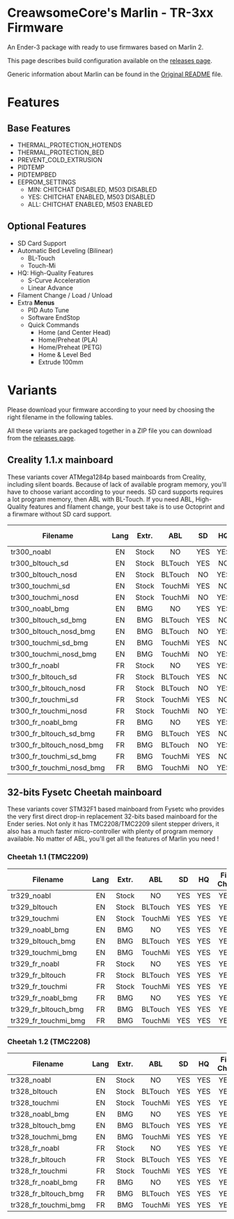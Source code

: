 # CreawsomeCore's Marlin - TR-3xx Firmware

An Ender-3 package with ready to use firmwares based on Marlin 2.

This page describes build configuration available on the [releases page](https://github.com/trouch/Marlin/releases).

Generic information about Marlin can be found in the [Original README](./README-Marlin.md) file.

# Features

## Base Features
* THERMAL_PROTECTION_HOTENDS
* THERMAL_PROTECTION_BED
* PREVENT_COLD_EXTRUSION
* PIDTEMP
* PIDTEMPBED
* EEPROM_SETTINGS
    * MIN: CHITCHAT DISABLED, M503 DISABLED
    * YES: CHITCHAT ENABLED, M503 DISABLED
    * ALL: CHITCHAT ENABLED, M503 ENABLED

## Optional Features
* SD Card Support
* Automatic Bed Leveling (Bilinear)
    * BL-Touch
    * Touch-Mi
* HQ: High-Quality Features
    * S-Curve Acceleration
    * Linear Advance
* Filament Change / Load / Unload
* Extra **Menus**
    * PID Auto Tune
    * Software EndStop
    * Quick Commands
        * Home (and Center Head)
        * Home/Preheat (PLA)
        * Home/Preheat (PETG)
        * Home & Level Bed
        * Extrude 100mm


# Variants

Please download your firmware according to your need by choosing the right filename in the following tables.

All these variants are packaged together in a ZIP file you can download from the [releases page](https://github.com/trouch/Marlin/releases).

## Creality 1.1.x mainboard
These variants cover ATMega1284p based mainboards from Creality, including silent boards. Because of lack of available program memory, you'll have to choose variant according to your needs. SD card supports requires a lot program memory, then ABL with BL-Touch. If you need ABL, High-Quality features and filament change, your best take is to use Octoprint and a firwmare without SD card support.

| Filename                      | Lang | Extr. | ABL     | SD  | HQ  | Fil. Chg. | Menu  | EEPROM |
|-------------------------------|:----:|:-----:|:-------:|:---:|:---:|:---------:|:-----:|:------:|
| tr300_noabl                   | EN   | Stock | NO      | YES | YES | YES       | YES   | YES    |
| tr300_bltouch_sd              | EN   | Stock | BLTouch | YES | NO  | NO        | NO    | YES    |
| tr300_bltouch_nosd            | EN   | Stock | BLTouch | NO  | YES | YES       | YES   | YES    |
| tr300_touchmi_sd              | EN   | Stock | TouchMi | YES | NO  | NO        | NO    | YES    |
| tr300_touchmi_nosd            | EN   | Stock | TouchMi | NO  | YES | YES       | YES   | ALL    |
| tr300_noabl_bmg               | EN   | BMG   | NO      | YES | YES | YES       | YES   | YES    |
| tr300_bltouch_sd_bmg          | EN   | BMG   | BLTouch | YES | NO  | NO        | NO    | YES    |
| tr300_bltouch_nosd_bmg        | EN   | BMG   | BLTouch | NO  | YES | YES       | YES   | YES    |
| tr300_touchmi_sd_bmg          | EN   | BMG   | TouchMi | YES | NO  | NO        | NO    | YES    |
| tr300_touchmi_nosd_bmg        | EN   | BMG   | TouchMi | NO  | YES | YES       | YES   | ALL    |
| tr300_fr_noabl                | FR   | Stock | NO      | YES | YES | YES       | NO    | YES    |
| tr300_fr_bltouch_sd           | FR   | Stock | BLTouch | YES | NO  | NO        | NO    | MIN    |
| tr300_fr_bltouch_nosd         | FR   | Stock | BLTouch | NO  | YES | YES       | NO    | YES    |
| tr300_fr_touchmi_sd           | FR   | Stock | TouchMi | YES | NO  | NO        | NO    | YES    |
| tr300_fr_touchmi_nosd         | FR   | Stock | TouchMi | NO  | YES | YES       | NO    | ALL    |
| tr300_fr_noabl_bmg            | FR   | BMG   | NO      | YES | YES | YES       | NO    | YES    |
| tr300_fr_bltouch_sd_bmg       | FR   | BMG   | BLTouch | YES | NO  | NO        | NO    | MIN    |
| tr300_fr_bltouch_nosd_bmg     | FR   | BMG   | BLTouch | NO  | YES | YES       | NO    | YES    |
| tr300_fr_touchmi_sd_bmg       | FR   | BMG   | TouchMi | YES | NO  | NO        | NO    | YES    |
| tr300_fr_touchmi_nosd_bmg     | FR   | BMG   | TouchMi | NO  | YES | YES       | NO    | ALL    |


## 32-bits Fysetc Cheetah mainboard
These variants cover STM32F1 based mainboard from Fysetc who provides the very first direct drop-in replacement 32-bits based mainboard for the Ender series. Not only it has TMC2208/TMC2209 silent stepper drivers, it also has a much faster micro-controller with plenty of program memory available. No matter of ABL, you'll get all the features of Marlin you need !

### Cheetah 1.1 (TMC2209)
| Filename             | Lang | Extr. | ABL     | SD  | HQ  | Fil. Chg. | Menu  | EEPROM | 
|----------------------|:----:|:-----:|:-------:|:---:|:---:|:---------:|:-----:|:------:|
| tr329_noabl          | EN   | Stock | NO      | YES | YES | YES       | YES   | ALL    | 
| tr329_bltouch        | EN   | Stock | BLTouch | YES | YES | YES       | YES   | ALL    | 
| tr329_touchmi        | EN   | Stock | TouchMi | YES | YES | YES       | YES   | ALL    | 
| tr329_noabl_bmg      | EN   | BMG   | NO      | YES | YES | YES       | YES   | ALL    | 
| tr329_bltouch_bmg    | EN   | BMG   | BLTouch | YES | YES | YES       | YES   | ALL    | 
| tr329_touchmi_bmg    | EN   | BMG   | TouchMi | YES | YES | YES       | YES   | ALL    | 
| tr329_fr_noabl       | FR   | Stock | NO      | YES | YES | YES       | YES   | ALL    | 
| tr329_fr_bltouch     | FR   | Stock | BLTouch | YES | YES | YES       | YES   | ALL    | 
| tr329_fr_touchmi     | FR   | Stock | TouchMi | YES | YES | YES       | YES   | ALL    | 
| tr329_fr_noabl_bmg   | FR   | BMG   | NO      | YES | YES | YES       | YES   | ALL    | 
| tr329_fr_bltouch_bmg | FR   | BMG   | BLTouch | YES | YES | YES       | YES   | ALL    | 
| tr329_fr_touchmi_bmg | FR   | BMG   | TouchMi | YES | YES | YES       | YES   | ALL    | 

### Cheetah 1.2 (TMC2208)
| Filename             | Lang | Extr. | ABL     | SD  | HQ  | Fil. Chg. | Menu  | EEPROM | 
|----------------------|:----:|:-----:|:-------:|:---:|:---:|:---------:|:-----:|:------:|
| tr328_noabl          | EN   | Stock | NO      | YES | YES | YES       | YES   | ALL    | 
| tr328_bltouch        | EN   | Stock | BLTouch | YES | YES | YES       | YES   | ALL    | 
| tr328_touchmi        | EN   | Stock | TouchMi | YES | YES | YES       | YES   | ALL    | 
| tr328_noabl_bmg      | EN   | BMG   | NO      | YES | YES | YES       | YES   | ALL    | 
| tr328_bltouch_bmg    | EN   | BMG   | BLTouch | YES | YES | YES       | YES   | ALL    | 
| tr328_touchmi_bmg    | EN   | BMG   | TouchMi | YES | YES | YES       | YES   | ALL    | 
| tr328_fr_noabl       | FR   | Stock | NO      | YES | YES | YES       | YES   | ALL    | 
| tr328_fr_bltouch     | FR   | Stock | BLTouch | YES | YES | YES       | YES   | ALL    | 
| tr328_fr_touchmi     | FR   | Stock | TouchMi | YES | YES | YES       | YES   | ALL    | 
| tr328_fr_noabl_bmg   | FR   | BMG   | NO      | YES | YES | YES       | YES   | ALL    | 
| tr328_fr_bltouch_bmg | FR   | BMG   | BLTouch | YES | YES | YES       | YES   | ALL    | 
| tr328_fr_touchmi_bmg | FR   | BMG   | TouchMi | YES | YES | YES       | YES   | ALL    | 
